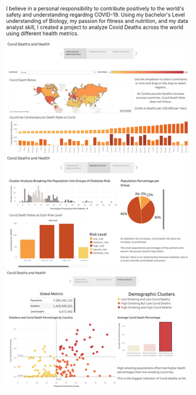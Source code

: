 I believe in a personal responsibility to contribute positively to the world's safety and understanding regarding COVID-19. Using my bachelor's Level understanding of Biology, my passion for fitness and nutrition, and my data analyst skill, I created a project to analyze Covid Deaths across the world using different health metrics.

<img src='https://github.com/ianpatete/Portfolio-Projects/blob/main/COVID-Deaths-and-Health-Across-the-World/images/Screen%20Shot%202022-09-19%20at%209.43.13%20AM.png' width='1000'>


<img src='https://github.com/ianpatete/Portfolio-Projects/blob/main/COVID-Deaths-and-Health-Across-the-World/images/Screen%20Shot%202022-09-19%20at%209.43.50%20AM.png' width='1000'>


<img src='https://github.com/ianpatete/Portfolio-Projects/blob/main/COVID-Deaths-and-Health-Across-the-World/images/Screen%20Shot%202022-09-19%20at%209.44.22%20AM.png' width='1000'>

